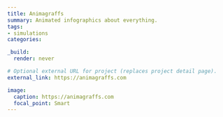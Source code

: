 ```yaml
---
title: Animagraffs
summary: Animated infographics about everything.
tags:
- simulations
categories:

_build:
  render: never

# Optional external URL for project (replaces project detail page).
external_link: https://animagraffs.com

image:
  caption: https://animagraffs.com
  focal_point: Smart
---
```

